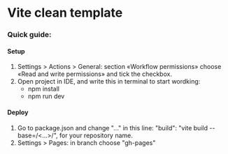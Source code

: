 # Vite clean template

### Quick guide:

#### Setup
1. Settings > Actions > General: section «Workflow permissions» choose «Read and write permissions» and tick the checkbox.
2. Open project in IDE, and write this in terminal to start wordking:
   - npm install
   - npm run dev
#### Deploy
1. Go to package.json and change "..." in this line:
   "build": "vite build --base=/<...>/",
   for your repository name.
2. Settings > Pages: in branch choose "gh-pages"
